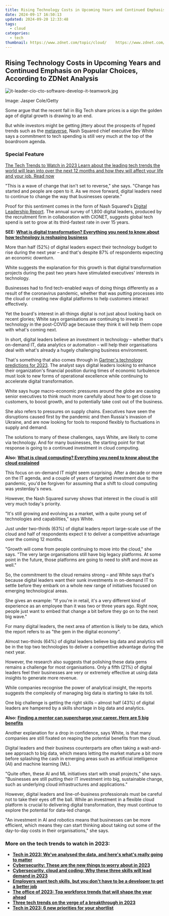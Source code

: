 ```yaml
---
title: Rising Technology Costs in Upcoming Years and Continued Emphasis on Popular Choices, According to ZDNet Analysis
date: 2024-09-17 16:50:13
updated: 2024-09-20 12:33:48
tags:
  - cloud
categories:
  - tech
thumbnail: https://www.zdnet.com/topic/cloud/    https://www.zdnet.com/a/img/resize/0498dcb3a37b2ecb2edc43dd6c3265c513ba1769/2021/09/24/bf7a4285-c9ae-4bfa-9202-5f45b309f803/it-leader-cio-cto-software-develop-it-teamwork.jpg?width=170&height=96&fit=crop&auto=webp
---
```


## Rising Technology Costs in Upcoming Years and Continued Emphasis on Popular Choices, According to ZDNet Analysis

![it-leader-cio-cto-software-develop-it-teamwork.jpg](https://www.zdnet.com/a/img/resize/c2d7bd862b4a1eff324d9e9943ea66d7c44cdf0a/2021/09/24/bf7a4285-c9ae-4bfa-9202-5f45b309f803/it-leader-cio-cto-software-develop-it-teamwork.jpg?auto=webp&width=1280)

Image: Jasper Cole/Getty

Some argue that the recent fall in Big Tech share prices is a sign the golden age of digital growth is drawing to an end. 

But while investors might be getting jittery about the prospects of hyped trends such as the [metaverse](https://www.zdnet.com/topic/how-the-metaverse-will-change-the-future-of-work-and-society/), Nash Squared chief executive Bev White says a commitment to tech spending is still very much at the top of the boardroom agenda.

### Special Feature

[The Tech Trends to Watch in 2023 Learn about the leading tech trends the world will lean into over the next 12 months and how they will affect your life and your job.  Read now](https://www.zdnet.com/topic/the-tech-trends-to-watch-in-2023/)

"This is a wave of change that isn't set to reverse," she says. "Change has started and people are open to it. As we move forward, digital leaders need to continue to change the way that businesses operate."

Proof for this sentiment comes in the form of Nash Squared's [Digital Leadership Report](https://www.nashsquared.com/dlr-2022). The annual survey of 1,800 digital leaders, produced by the recruitment firm in collaboration with CIONET, suggests global tech spend is set to grow at its third-fastest rate in over 15 years.

**SEE:** [**What is digital transformation? Everything you need to know about how technology is reshaping business**](https://www.zdnet.com/article/what-is-digital-transformation-everything-you-need-to-know-about-how-technology-is-reshaping/)

More than half (52%) of digital leaders expect their technology budget to rise during the next year – and that's despite 87% of respondents expecting an economic downturn.

White suggests the explanation for this growth is that digital transformation projects during the past two years have stimulated executives' interests in technology.

Businesses had to find tech-enabled ways of doing things differently as a result of the coronavirus pandemic, whether that was putting processes into the cloud or creating new digital platforms to help customers interact effectively.

Yet the board's interest in all-things digital is not just about looking back on recent glories; White says organisations are continuing to invest in technology in the post-COVID age because they think it will help them cope with what's coming next. 

In short, digital leaders believe an investment in technology – whether that's on-demand IT, data analytics or automation – will help their organisations deal with what's already a hugely challenging business environment.

That's something that also comes through in [Gartner's technology predictions for 2023](https://www.gartner.com/en/newsroom/press-releases/2022-10-17-gartner-identifies-the-top-10-strategic-technology-trends-for-2023). The analyst says digital leaders looking to enhance their organization's financial position during times of economic turbulence must look to new forms of operational excellence while continuing to accelerate digital transformation.

White says huge macro-economic pressures around the globe are causing senior executives to think much more carefully about how to get close to customers, to boost growth, and to potentially take cost out of the business.

She also refers to pressures on supply chains. Executives have seen the disruptions caused first by the pandemic and then Russia's invasion of Ukraine, and are now looking for tools to respond flexibly to fluctuations in supply and demand.

The solutions to many of these challenges, says White, are likely to come via technology. And for many businesses, the starting point for that response is going to a continued investment in cloud computing.

**Also:** [**What is cloud computing? Everything you need to know about the cloud explained**](https://www.zdnet.com/article/what-is-cloud-computing-everything-you-need-to-know-about-the-cloud/)

This focus on on-demand IT might seem surprising. After a decade or more on the IT agenda, and a couple of years of targeted investment due to the pandemic, you'd be forgiven for assuming that a shift to cloud computing was yesterday's news. 

However, the Nash Squared survey shows that interest in the cloud is still very much today's priority. 

"It's still growing and evolving as a market, with a quite young set of technologies and capabilities," says White. 

Just under two-thirds (63%) of digital leaders report large-scale use of the cloud and half of respondents expect it to deliver a competitive advantage over the coming 12 months. 

"Growth will come from people continuing to move into the cloud," she says. "The very large organisations still have big legacy platforms. At some point in the future, those platforms are going to need to shift and move as well."

So, the commitment to the cloud remains strong – and White says that's because digital leaders want their sunk investments in on-demand IT to settle before they embark on a whole new range of initiatives focused on emerging technological areas.

She gives an example: "If you're in retail, it's a very different kind of experience as an employee than it was two or three years ago. Right now, people just want to embed that change a bit before they go on to the next big wave."

For many digital leaders, the next area of attention is likely to be data, which the report refers to as "the gem in the digital economy".

Almost two-thirds (64%) of digital leaders believe big data and analytics will be in the top two technologies to deliver a competitive advantage during the next year. 

However, the research also suggests that polishing these data gems remains a challenge for most organisations. Only a fifth (21%) of digital leaders feel their businesses are very or extremely effective at using data insights to generate more revenue.

While companies recognise the power of analytical insight, the reports suggests the complexity of managing big data is starting to take its toll. 

One big challenge is getting the right skills – almost half (43%) of digital leaders are hampered by a skills shortage in big data and analytics.

**Also:** [**Finding a mentor can supercharge your career. Here are 5 big benefits**](https://www.zdnet.com/article/finding-a-mentor-can-supercharge-your-career-here-are-five-big-benefits/)

Another explanation for a drop in confidence, says White, is that many companies are still fixated on reaping the potential benefits from the cloud.

Digital leaders and their business counterparts are often taking a wait-and-see approach to big data, which means letting the market mature a bit more before splashing the cash in emerging areas such as artificial intelligence (AI) and machine learning (ML). 

"Quite often, these AI and ML initiatives start with small projects," she says. "Businesses are still putting their IT investment into big, sustainable change, such as underlying cloud infrastructures and applications."

However, digital leaders and line-of-business professionals must be careful not to take their eyes off the ball. While an investment in a flexible cloud platform is crucial to delivering digital transformation, they must continue to explore the potential for data-led change.

"An investment in AI and robotics means that businesses can be more efficient, which means they can start thinking about taking out some of the day-to-day costs in their organisations," she says. 

### **More on the tech trends to watch in 2023:**

* [**Tech in 2023: We've analysed the data, and here's what's really going to matter**](https://www.zdnet.com/article/tech-in-2023-weve-analysed-the-data-and-heres-whats-really-going-to-matter/)
* [**Cybersecurity: These are the new things to worry about in 2023**](https://www.zdnet.com/article/cybersecurity-these-are-the-new-things-to-worry-about-in-2023/)
* [**Cybersecurity, cloud and coding: Why these three skills will lead demand in 2023**](https://www.zdnet.com/article/cybersecurity-cloud-and-coding-why-these-three-skills-will-lead-demand-in-2023/)
* **[Employers want tech skills, but you don't have to be a developer to get a better job](https://www.zdnet.com/education/professional-development/employers-want-tech-skills-but-you-dont-have-to-be-a-developer-to-get-a-better-job/)**
* **[The office of 2023: Top workforce trends that will shape the year ahead](https://www.zdnet.com/article/what-to-expect-in-the-office-next-year-top-work-trends-to-watch-out-for-in-2023/)**
* **[Three tech trends on the verge of a breakthrough in 2023](https://www.zdnet.com/article/three-tech-trends-on-the-verge-of-a-breakthrough-in-2023/)**
* [**Tech in 2023: 6 new priorities for your shortlist**](https://www.zdnet.com/article/tech-in-2023-6-new-priorities-for-your-shortlist/)

<ins class="adsbygoogle"
     style="display:block"
     data-ad-format="autorelaxed"
     data-ad-client="ca-pub-7571918770474297"
     data-ad-slot="1223367746"></ins>



<ins class="adsbygoogle"
     style="display:block"
     data-ad-client="ca-pub-7571918770474297"
     data-ad-slot="8358498916"
     data-ad-format="auto"
     data-full-width-responsive="true"></ins>
